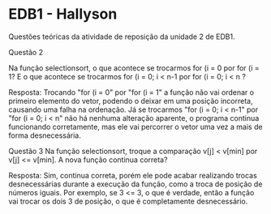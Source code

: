 # EDB1 - Hallyson
Questões teóricas da atividade de reposição da unidade 2 de EDB1.


Questão 2

Na função selectionsort, o que acontece se trocarmos for (i = 0 por for (i = 1? E o que acontece se trocarmos for (i = 0; i < n-1 por for (i = 0; i < n ?

Resposta:
Trocando "for (i = 0" por "for (i = 1" a função não vai ordenar o primeiro elemento do vetor, podendo o deixar em uma posição incorreta, causando uma falha na ordenação.
Já se trocarmos "for (i = 0; i < n-1" por "for (i = 0; i < n" não há nenhuma alteração aparente, o programa continua funcionando corretamente, mas ele vai percorrer o vetor uma vez a mais de forma desnecessária.


Questão 3
Na função selectionsort, troque a comparação v[j] < v[min] por v[j] <= v[min]. A nova função continua correta?

Resposta:
Sim, continua correta, porém ele pode acabar realizando trocas desnecessárias durante a execução da função, como a troca de posição de números iguais. Por exemplo, se 3 <= 3, o que é verdade, então a função vai trocar os dois 3 de posição, o que é completamente desnecessário.
